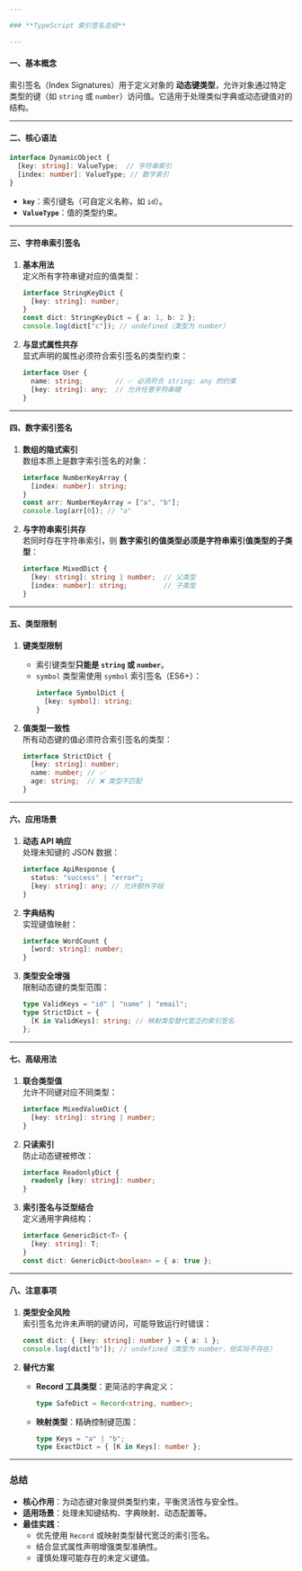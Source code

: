 ```yaml
---

### **TypeScript 索引签名总结**

---
```


#### **一、基本概念**
索引签名（Index Signatures）用于定义对象的 **动态键类型**，允许对象通过特定类型的键（如 `string` 或 `number`）访问值。它适用于处理类似字典或动态键值对的结构。

---

#### **二、核心语法**
```typescript
interface DynamicObject {
  [key: string]: ValueType;  // 字符串索引
  [index: number]: ValueType; // 数字索引
}
```
- **`key`**：索引键名（可自定义名称，如 `id`）。  
- **`ValueType`**：值的类型约束。

---

#### **三、字符串索引签名**
1. **基本用法**  
   定义所有字符串键对应的值类型：  
   ```typescript
   interface StringKeyDict {
     [key: string]: number;
   }
   const dict: StringKeyDict = { a: 1, b: 2 };
   console.log(dict["c"]); // undefined（类型为 number）
   ```

2. **与显式属性共存**  
   显式声明的属性必须符合索引签名的类型约束：  
   ```typescript
   interface User {
     name: string;        // ✅ 必须符合 string: any 的约束
     [key: string]: any;  // 允许任意字符串键
   }
   ```

---

#### **四、数字索引签名**
1. **数组的隐式索引**  
   数组本质上是数字索引签名的对象：  
   ```typescript
   interface NumberKeyArray {
     [index: number]: string;
   }
   const arr: NumberKeyArray = ["a", "b"];
   console.log(arr[0]); // "a"
   ```

2. **与字符串索引共存**  
   若同时存在字符串索引，则 **数字索引的值类型必须是字符串索引值类型的子类型**：  
   ```typescript
   interface MixedDict {
     [key: string]: string | number;  // 父类型
     [index: number]: string;         // 子类型
   }
   ```

---

#### **五、类型限制**
1. **键类型限制**  
   - 索引键类型**只能是 `string` 或 `number`**。  
   - `symbol` 类型需使用 `symbol` 索引签名（ES6+）：  
     ```typescript
     interface SymbolDict {
       [key: symbol]: string;
     }
     ```

2. **值类型一致性**  
   所有动态键的值必须符合索引签名的类型：  
   ```typescript
   interface StrictDict {
     [key: string]: number;
     name: number; // ✅
     age: string;  // ❌ 类型不匹配
   }
   ```

---

#### **六、应用场景**
1. **动态 API 响应**  
   处理未知键的 JSON 数据：  
   ```typescript
   interface ApiResponse {
     status: "success" | "error";
     [key: string]: any; // 允许额外字段
   }
   ```

2. **字典结构**  
   实现键值映射：  
   ```typescript
   interface WordCount {
     [word: string]: number;
   }
   ```

3. **类型安全增强**  
   限制动态键的类型范围：  
   ```typescript
   type ValidKeys = "id" | "name" | "email";
   type StrictDict = {
     [K in ValidKeys]: string; // 映射类型替代宽泛的索引签名
   };
   ```

---

#### **七、高级用法**
1. **联合类型值**  
   允许不同键对应不同类型：  
   ```typescript
   interface MixedValueDict {
     [key: string]: string | number;
   }
   ```

2. **只读索引**  
   防止动态键被修改：  
   ```typescript
   interface ReadonlyDict {
     readonly [key: string]: number;
   }
   ```

3. **索引签名与泛型结合**  
   定义通用字典结构：  
   ```typescript
   interface GenericDict<T> {
     [key: string]: T;
   }
   const dict: GenericDict<boolean> = { a: true };
   ```

---

#### **八、注意事项**
1. **类型安全风险**  
   索引签名允许未声明的键访问，可能导致运行时错误：  
   ```typescript
   const dict: { [key: string]: number } = { a: 1 };
   console.log(dict["b"]); // undefined（类型为 number，但实际不存在）
   ```

2. **替代方案**  
   - **Record 工具类型**：更简洁的字典定义：  
     ```typescript
     type SafeDict = Record<string, number>;
     ```
   - **映射类型**：精确控制键范围：  
     ```typescript
     type Keys = "a" | "b";
     type ExactDict = { [K in Keys]: number };
     ```

---

### **总结**
- **核心作用**：为动态键对象提供类型约束，平衡灵活性与安全性。  
- **适用场景**：处理未知键结构、字典映射、动态配置等。  
- **最佳实践**：  
  - 优先使用 `Record` 或映射类型替代宽泛的索引签名。  
  - 结合显式属性声明增强类型准确性。  
  - 谨慎处理可能存在的未定义键值。